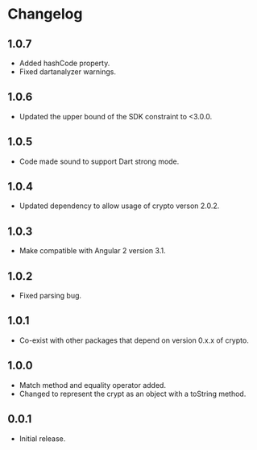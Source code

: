 # Changelog

## 1.0.7

- Added hashCode property.
- Fixed dartanalyzer warnings.

## 1.0.6

- Updated the upper bound of the SDK constraint to <3.0.0.

## 1.0.5

- Code made sound to support Dart strong mode.

## 1.0.4

- Updated dependency to allow usage of crypto verson 2.0.2.

## 1.0.3

- Make compatible with Angular 2 version 3.1.

## 1.0.2

- Fixed parsing bug.

## 1.0.1

- Co-exist with other packages that depend on version 0.x.x of crypto.

## 1.0.0

- Match method and equality operator added.
- Changed to represent the crypt as an object with a toString method.

## 0.0.1

- Initial release.

